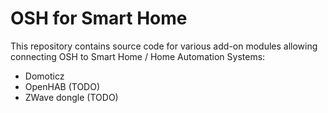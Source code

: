 # OSH for Smart Home

This repository contains source code for various add-on modules allowing connecting OSH to Smart Home / Home Automation Systems:

- Domoticz
- OpenHAB (TODO)
- ZWave dongle (TODO)
